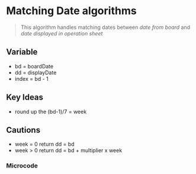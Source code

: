 # Matching Date algorithms

> This algorithm handles matching dates between _date from board_ and _date displayed in operation sheet_

## Variable

- bd = boardDate
- dd = displayDate
- index = bd - 1

## Key Ideas

- round up the (bd-1)/7 = week

## Cautions

- week = 0 return dd = bd
- week > 0 return dd = bd + multiplier x week

### Microcode
